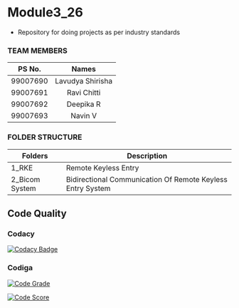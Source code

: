 # Module3_26
* Repository for doing projects as per industry standards
### TEAM MEMBERS
|  PS No.  |  Names  |
|:--:|:--:|
| 99007690 | Lavudya Shirisha |
| 99007691 | Ravi Chitti |
| 99007692 | Deepika R |
| 99007693 | Navin V |

### FOLDER STRUCTURE
| Folders  |  Description  |
|----------|---------------|
| 1_RKE    | Remote Keyless Entry
| 2_Bicom System| Bidirectional Communication Of Remote Keyless Entry System

## Code Quality 

### Codacy
[![Codacy Badge](https://app.codacy.com/project/badge/Grade/4c882232993c4cf0a574172fe928b7fc)](https://www.codacy.com/gh/Navin143123/Module3_26/dashboard?utm_source=github.com&amp;utm_medium=referral&amp;utm_content=Navin143123/Module3_26&amp;utm_campaign=Badge_Grade)

### Codiga
[![Code Grade](https://api.codiga.io/project/31910/status/svg)](https://www.codiga.io)

[![Code Score](https://api.codiga.io/project/31910/score/svg)](https://www.codiga.io)

